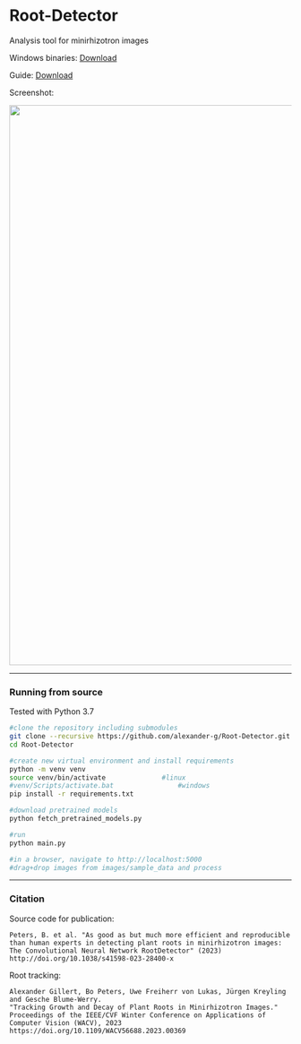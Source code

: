# Root-Detector
Analysis tool for minirhizotron images

Windows binaries: [Download](https://github.com/alexander-g/Root-Detector/releases/download/v2023-02-03/2023-02-03_16h32m11s_DigIT_RootDetector.zip)

Guide: [Download](https://github.com/ExPlEcoGreifswald/RootDetector/edit/main/AI%20Analysis%20of%20Minirhizotron%20Imagery%20Using%20RootDetector.pdf)

Screenshot:

<img src="images/screenshot.jpg" width="1000">


***

### Running from source

Tested with Python 3.7

```bash
#clone the repository including submodules
git clone --recursive https://github.com/alexander-g/Root-Detector.git
cd Root-Detector

#create new virtual environment and install requirements
python -m venv venv
source venv/bin/activate              #linux
#venv/Scripts/activate.bat                #windows
pip install -r requirements.txt

#download pretrained models
python fetch_pretrained_models.py

#run
python main.py

#in a browser, navigate to http://localhost:5000
#drag+drop images from images/sample_data and process
```

***

### Citation
Source code for publication:
```
Peters, B. et al. "As good as but much more efficient and reproducible 
than human experts in detecting plant roots in minirhizotron images: 
The Convolutional Neural Network RootDetector" (2023)
http://doi.org/10.1038/s41598-023-28400-x
```


Root tracking:
```
Alexander Gillert, Bo Peters, Uwe Freiherr von Lukas, Jürgen Kreyling and Gesche Blume-Werry. 
"Tracking Growth and Decay of Plant Roots in Minirhizotron Images." 
Proceedings of the IEEE/CVF Winter Conference on Applications of Computer Vision (WACV), 2023
https://doi.org/10.1109/WACV56688.2023.00369
```
